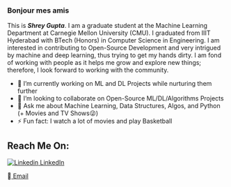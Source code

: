 ### Bonjour mes amis
This is ***Shrey Gupta***. I am a graduate student at the Machine Learning Department at Carnegie Mellon University (CMU). I graduated from IIIT Hyderabad with BTech (Honors) in Computer Science in Engineering. I am interested in contributing to Open-Source Development and very intrigued by machine and deep learning, thus trying to get my hands dirty. I am fond of working with people as it helps me grow and explore new things; therefore, I look forward to working with the community.

- 🔭 I’m currently working on ML and DL Projects while nurturing them further
- 👯 I’m looking to collaborate on Open-Source ML/DL/Algorithms Projects
- 💬 Ask me about Machine Learning, Data Structures, Algos, and Python (+ Movies and TV Shows:stuck_out_tongue_winking_eye:)
- ⚡ Fun fact: I watch a lot of movies and play Basketball

## Reach Me On:
[![Linkedin](https://i.stack.imgur.com/gVE0j.png) LinkedIn](https://www.linkedin.com/in/shreygupta2809/)

:e-mail:[ Email](mailto:shreygup@cs.cmu.edu)

